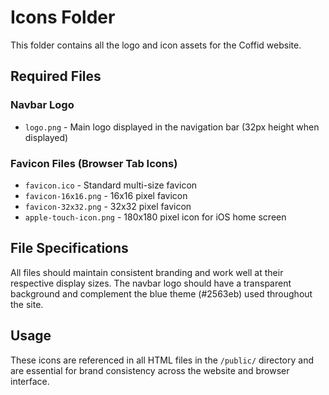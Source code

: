 # Icons Folder

This folder contains all the logo and icon assets for the Coffid website.

## Required Files

### Navbar Logo
- `logo.png` - Main logo displayed in the navigation bar (32px height when displayed)

### Favicon Files (Browser Tab Icons)
- `favicon.ico` - Standard multi-size favicon
- `favicon-16x16.png` - 16x16 pixel favicon
- `favicon-32x32.png` - 32x32 pixel favicon
- `apple-touch-icon.png` - 180x180 pixel icon for iOS home screen

## File Specifications

All files should maintain consistent branding and work well at their respective display sizes. The navbar logo should have a transparent background and complement the blue theme (#2563eb) used throughout the site.

## Usage

These icons are referenced in all HTML files in the `/public/` directory and are essential for brand consistency across the website and browser interface.
